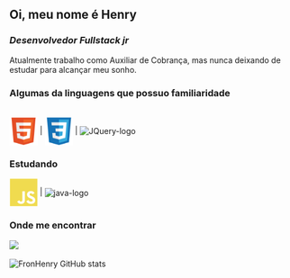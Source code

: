 ## **Oi, meu nome é Henry**
### *Desenvolvedor Fullstack jr*
Atualmente trabalho como Auxiliar de Cobrança, mas nunca deixando de estudar para alcançar meu sonho.

### Algumas da linguagens que possuo familiaridade

<div style="display: inline_block"><br>
  <img align="center" alt="HTML-logo" height="50" width="50" src="https://raw.githubusercontent.com/devicons/devicon/master/icons/html5/html5-original.svg"/>
  |
  <img align="center" alt="CSS-logo" height="50" width="50" src="https://raw.githubusercontent.com/devicons/devicon/master/icons/css3/css3-original.svg"/>
  |
  <img align="center" alt="JQuery-logo" height="50" width="50" src="https://cdn.jsdelivr.net/gh/devicons/devicon/icons/jquery/jquery-original-wordmark.svg"/>
 </div>
 
 ### Estudando

<div>
  <img align="center" alt="Js-logo" height="50" width="50" src="https://raw.githubusercontent.com/devicons/devicon/master/icons/javascript/javascript-plain.svg"> 
  |
  <img align="center" alt="java-logo" height="50" width="50" src="https://cdn.jsdelivr.net/gh/devicons/devicon/icons/java/java-original-wordmark.svg" />
 </div>
  
  ### Onde me encontrar
  
  <div> 
  <a href="https://www.linkedin.com/in/henry-victor-passold-gomes" target="_blank"><img src="https://img.shields.io/badge/-LinkedIn-%230077B5?style=for-the-badge&logo=linkedin&logoColor=white" target="_blank"></a> 
  </div>
  
  ![FronHenry GitHub stats](https://github-readme-stats.vercel.app/api?username=FrontHenry&count_private=true&show_icons=true&show_icons=true&theme=panda)
